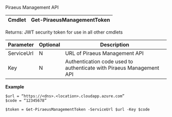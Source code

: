 ﻿Piraeus Management API

| Cmdlet | Get-PiraeusManagementToken |
|--------|----------------------------|


Returns: JWT security token for use in all other cmdlets

| **Parameter** | **Optional** | **Description**                                                      |
|---------------|--------------|----------------------------------------------------------------------|
| ServiceUrl    | N            | URL of Piraeus Management API                                        |
| Key           | N            | Authentication code used to authenticate with Piraeus Management API |
                                                                                                    

**Example**
```
$url = “https://<dns>.<location>.cloudapp.azure.com”  
$code = “12345678”

$token = Get-PiraeusManagementToken -ServiceUrl $url -Key $code
```

